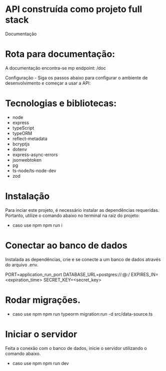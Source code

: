# API construída como projeto full stack

Documentação

# Rota para documentação:

A documentação encontra-se mp endpoint: /doc

Configuração - Siga os passos abaixo para configurar o ambiente de desenvolvimento e começar a usar a API:

# Tecnologias e bibliotecas:

- node
- express
- typeScript
- typeORM
- reflect-metadata
- bcryptjs
- dotenv
- express-async-errors
- jsonwebtoken
- pg
- ts-node/ts-node-dev
- zod

# Instalação

Para inciar este projeto, é necessário instalar as dependências requeridas. Portanto, utilize o comando abaixo no terminal na raiz do projeto:

- caso use npm
  npm run i


# Conectar ao banco de dados

Instalada as dependências, crie e se conecte a um banco de dados através do arquivo .env.

PORT=application_run_port
DATABASE_URL=postgres://<username>:<password>@<host>:<port>/<database>
EXPIRES_IN=<expiration_time>
SECRET_KEY=<secret_key>

# Rodar migrações.

- caso use npm
  npm run typeorm migration:run -d src/data-source.ts

# Iniciar o servidor

Feita a conexão com o banco de dados, inicie o servidor utilizando o comando abaixo.

- caso use npm
  npm run dev
